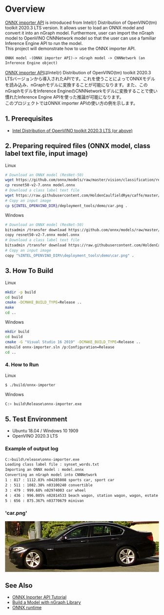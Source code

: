 
# Overview
[ONNX importer API](https://docs.openvinotoolkit.org/latest/_docs_IE_DG_OnnxImporterTutorial.html) is introduced from Intel(r) Distribution of OpenVINO(tm) toolkit 2020.3 LTS version. It allows user to load an ONNX model and convert it into an nGraph model. Furthermore, user can import the nGraph model to OpenVINO CNNNetwork model so that the user can use a familiar Inference Engine API to run the model.  
This project will demonstrate how to use the ONNX importer API.  
```
ONNX model -(ONNX importer API)-> nGraph model -> CNNNetwork (an Inference Engine object)
```

[ONNX importer API](https://docs.openvinotoolkit.org/latest/_docs_IE_DG_OnnxImporterTutorial.html)はIntel(r) Distribution of OpenVINO(tm) toolkit 2020.3 LTSバージョンから導入されたAPIです。これを使うことによってONNXモデルを読み込み、nGraphモデルに変換することが可能になります。また、このnGraphモデルをInference EngineのCNNNetworkモデルに変換することで使い慣れたInference Engine APIを使った推論が可能になります。  
このプロジェクトではONNX importer APIの使い方の例を示します。  

## 1. Prerequisites
* [Intel Distribution of OpenVINO toolkit 2020.3 LTS (or above)](https://software.intel.com/content/www/us/en/develop/tools/openvino-toolkit.html)

## 2. Preparing required files (ONNX model, class label text file, input image)

Linux
```sh
# Download an ONNX model (ResNet-50)
wget https://github.com/onnx/models/raw/master/vision/classification/resnet/model/resnet50-v2-7.onnx
cp resnet50-v2-7.onnx model.onnx
# Download a class label text file
wget https://raw.githubusercontent.com/HoldenCaulfieldRye/caffe/master/data/ilsvrc12/synset_words.txt
# Copy an input image
cp ${INTEL_OPENVINO_DIR}/deployment_tools/demo/car.png .
```

Windows
```sh
# Download an ONNX model (ResNet-50)
bitsadmin /transfer download https://github.com/onnx/models/raw/master/vision/classification/resnet/model/resnet50-v2-7.onnx %CD%\resnet50-v2-7.onnx
copy resnet50-v2-7.onnx model.onnx
# Download a class label text file
bitsadmin /transfer download https://raw.githubusercontent.com/HoldenCaulfieldRye/caffe/master/data/ilsvrc12/synset_words.txt %CD%\synset_words.txt
# Copy an input image
copy "%INTEL_OPENVINO_DIR%\deployment_tools\demo\car.png" .
```

## 3. How To Build

Linux
```sh
mkdir -p build
cd build
cmake -DCMAKE_BUILD_TYPE=Release ..
make
cd ..
```

Windows
```sh
mkdir build
cd build
cmake -G "Visual Studio 16 2019" -DCMAKE_BUILD_TYPE=Release ..
msbuild onnx-importer.sln /p:Configuration=Release
cd ..
```

### 4. How to Run

Linux
```sh
$ ./build/onnx-importer
```

Windows
```sh
C:> build\Release\onnx-importer.exe
```

## 5. Test Environment
- Ubuntu 18.04 / Windows 10 1909  
- OpenVINO 2020.3 LTS  

### Example of output log

```sh
C:>build\release\onnx-importer.exe
Loading class label file : synset_words.txt
Importing an ONNX model : model.onnx
Converting an nGraph model into CNNNetwork
1 : 817 : 1112.83% n04285008 sports car, sport car
2 : 511 : 1082.38% n03100240 convertible
3 : 479 : 999.68% n02974003 car wheel
4 : 436 : 996.005% n02814533 beach wagon, station wagon, wagon, estate car, beach waggon, station waggon, waggon
5 : 656 : 875.367% n03770679 minivan
```

### 'car.png'
![car](./resources/car.png)

## See Also  
* [ONNX Inporter API Tutorial](https://docs.openvinotoolkit.org/latest/_docs_IE_DG_OnnxImporterTutorial.html)  
* [Build a Model with nGraph Library](https://docs.openvinotoolkit.org/latest/_docs_IE_DG_nGraphTutorial.html)
* [ONNX runtime](https://github.com/microsoft/onnxruntime)
